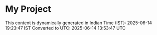 # My Project

This content is dynamically generated in Indian Time (IST): 2025-06-14 19:23:47 IST
Converted to UTC: 2025-06-14 13:53:47 UTC
